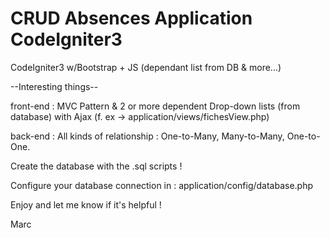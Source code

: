 # CRUD Absences Application CodeIgniter3
CodeIgniter3 w/Bootstrap + JS (dependant list from DB &amp; more...)

--Interesting things--

front-end :  MVC Pattern & 2 or more dependent Drop-down lists (from database) with Ajax (f. ex -> application/views/fichesView.php)

back-end : All kinds of relationship : One-to-Many, Many-to-Many, One-to-One.

Create the database with the .sql scripts ! 

Configure your database connection in :  application/config/database.php

Enjoy and let me know if it's helpful ! 

Marc 

